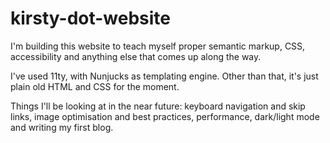 # kirsty-dot-website

I'm building this website to teach myself proper semantic markup, CSS, accessibility and anything else that comes up along the way.

I've used 11ty, with Nunjucks as templating engine. Other than that, it's just plain old HTML and CSS for the moment.

Things I'll be looking at in the near future: keyboard navigation and skip links, image optimisation and best practices, performance, dark/light mode and writing my first blog.
